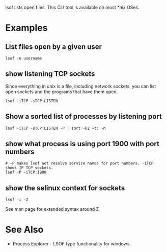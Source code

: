 lsof lists open files.  This CLI tool is available on most *nix OSes.

# Examples
## List files open by a given user

```
lsof -u username
```

## show listening TCP sockets
Since everything in unix is a file, including network sockets, you can list open sockets and the programs that have them open.

```
lsof -iTCP -sTCP:LISTEN
```

## Show a sorted list of processes by listening port

```
lsof -iTCP -sTCP:LISTEN -P | sort -k2 -t: -n
```

## show what process is using port 1900 with port numbers

```
# -P makes lsof not resolve service names for port numbers. -iTCP shows IP TCP sockets.
lsof -P -iTCP:1900
```

## show the selinux context for sockets

```
lsof -i -Z
```

See man page for extended syntax around Z

# See Also
- Process Explorer - LSOF type functionality for windows.
